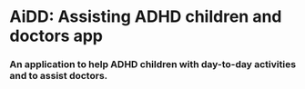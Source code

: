 # AiDD: Assisting ADHD children and doctors app 
### An application to help ADHD children with day-to-day activities and to assist doctors.
